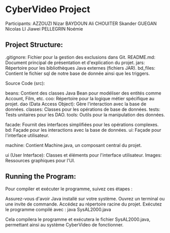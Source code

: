 # CyberVideo Project

Participants:
AZZOUZI Nizar
BAYDOUN Ali
CHOUITER Skander
GUEGAN Nicolas
LI Jiawei
PELLEGRIN Noémie

## Project Structure:

.gitignore: Fichier pour la gestion des exclusions dans Git.
README.md: Document principal de présentation et d'explication du projet.
jars: Répertoire pour les bibliothèques Java externes (fichiers JAR).
bd_files: Contient le fichier sql de notre base de donnée ainsi que les triggers.

Source Code (src):

beans: Contient des classes Java Bean pour modéliser des entités comme Account, Film, etc.
coo: Répertoire pour la logique métier spécifique au projet.
dao (Data Access Object): Gère l'interaction avec la base de données.
classes: Classes pour les opérations de base de données.
tests: Tests unitaires pour les DAO.
tools: Outils pour la manipulation des données.

facade: Fournit des interfaces simplifiées pour les opérations complexes.
bd: Façade pour les interactions avec la base de données.
ui: Façade pour l'interface utilisateur.

machine: Contient Machine.java, un composant central du projet.

ui (User Interface): Classes et éléments pour l'interface utilisateur.
Images: Ressources graphiques pour l'UI.

## Running the Program:

Pour compiler et exécuter le programme, suivez ces étapes :

Assurez-vous d'avoir Java installé sur votre système.
Ouvrez un terminal ou une invite de commande.
Accédez au répertoire racine du projet.
Exécutez le programme compilé avec :
 java SysAL2000.java

Cela compilera le programme et exécutera le fichier SysAL2000.java, permettant ainsi au système CyberVideo de fonctionner.
